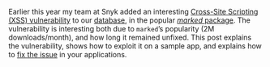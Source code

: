 Earlier this year my team at Snyk added an interesting [Cross-Site Scripting (XSS) vulnerability][xss] to our [database][db], in the popular [*marked* package][marked]. The vulnerability is interesting both due to `marked`’s popularity (2M downloads/month), and how long it remained unfixed. This post explains the vulnerability, shows how to exploit it on a sample app, and explains how to [fix the issue][fix] in your applications.

[xss]: https://snyk.io/vuln/npm:marked:20150520 "Content & Code Injection (XSS)"
[db]: https://snyk.io/vuln "Snyk Vulnerability Repository"
[marked]: https://www.npmjs.com/package/marked "marked on npmjs"
[fix]: #how-to-remediate 
